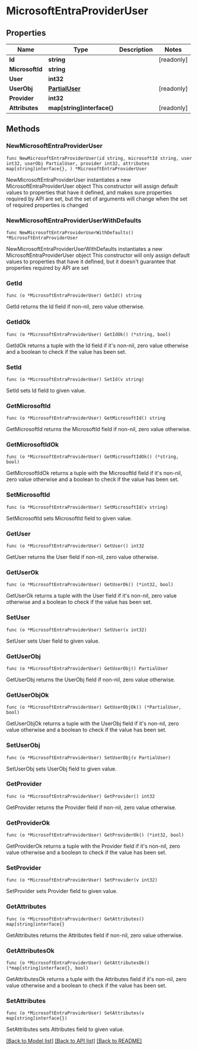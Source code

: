 # MicrosoftEntraProviderUser

## Properties

Name | Type | Description | Notes
------------ | ------------- | ------------- | -------------
**Id** | **string** |  | [readonly] 
**MicrosoftId** | **string** |  | 
**User** | **int32** |  | 
**UserObj** | [**PartialUser**](PartialUser.md) |  | [readonly] 
**Provider** | **int32** |  | 
**Attributes** | **map[string]interface{}** |  | [readonly] 

## Methods

### NewMicrosoftEntraProviderUser

`func NewMicrosoftEntraProviderUser(id string, microsoftId string, user int32, userObj PartialUser, provider int32, attributes map[string]interface{}, ) *MicrosoftEntraProviderUser`

NewMicrosoftEntraProviderUser instantiates a new MicrosoftEntraProviderUser object
This constructor will assign default values to properties that have it defined,
and makes sure properties required by API are set, but the set of arguments
will change when the set of required properties is changed

### NewMicrosoftEntraProviderUserWithDefaults

`func NewMicrosoftEntraProviderUserWithDefaults() *MicrosoftEntraProviderUser`

NewMicrosoftEntraProviderUserWithDefaults instantiates a new MicrosoftEntraProviderUser object
This constructor will only assign default values to properties that have it defined,
but it doesn't guarantee that properties required by API are set

### GetId

`func (o *MicrosoftEntraProviderUser) GetId() string`

GetId returns the Id field if non-nil, zero value otherwise.

### GetIdOk

`func (o *MicrosoftEntraProviderUser) GetIdOk() (*string, bool)`

GetIdOk returns a tuple with the Id field if it's non-nil, zero value otherwise
and a boolean to check if the value has been set.

### SetId

`func (o *MicrosoftEntraProviderUser) SetId(v string)`

SetId sets Id field to given value.


### GetMicrosoftId

`func (o *MicrosoftEntraProviderUser) GetMicrosoftId() string`

GetMicrosoftId returns the MicrosoftId field if non-nil, zero value otherwise.

### GetMicrosoftIdOk

`func (o *MicrosoftEntraProviderUser) GetMicrosoftIdOk() (*string, bool)`

GetMicrosoftIdOk returns a tuple with the MicrosoftId field if it's non-nil, zero value otherwise
and a boolean to check if the value has been set.

### SetMicrosoftId

`func (o *MicrosoftEntraProviderUser) SetMicrosoftId(v string)`

SetMicrosoftId sets MicrosoftId field to given value.


### GetUser

`func (o *MicrosoftEntraProviderUser) GetUser() int32`

GetUser returns the User field if non-nil, zero value otherwise.

### GetUserOk

`func (o *MicrosoftEntraProviderUser) GetUserOk() (*int32, bool)`

GetUserOk returns a tuple with the User field if it's non-nil, zero value otherwise
and a boolean to check if the value has been set.

### SetUser

`func (o *MicrosoftEntraProviderUser) SetUser(v int32)`

SetUser sets User field to given value.


### GetUserObj

`func (o *MicrosoftEntraProviderUser) GetUserObj() PartialUser`

GetUserObj returns the UserObj field if non-nil, zero value otherwise.

### GetUserObjOk

`func (o *MicrosoftEntraProviderUser) GetUserObjOk() (*PartialUser, bool)`

GetUserObjOk returns a tuple with the UserObj field if it's non-nil, zero value otherwise
and a boolean to check if the value has been set.

### SetUserObj

`func (o *MicrosoftEntraProviderUser) SetUserObj(v PartialUser)`

SetUserObj sets UserObj field to given value.


### GetProvider

`func (o *MicrosoftEntraProviderUser) GetProvider() int32`

GetProvider returns the Provider field if non-nil, zero value otherwise.

### GetProviderOk

`func (o *MicrosoftEntraProviderUser) GetProviderOk() (*int32, bool)`

GetProviderOk returns a tuple with the Provider field if it's non-nil, zero value otherwise
and a boolean to check if the value has been set.

### SetProvider

`func (o *MicrosoftEntraProviderUser) SetProvider(v int32)`

SetProvider sets Provider field to given value.


### GetAttributes

`func (o *MicrosoftEntraProviderUser) GetAttributes() map[string]interface{}`

GetAttributes returns the Attributes field if non-nil, zero value otherwise.

### GetAttributesOk

`func (o *MicrosoftEntraProviderUser) GetAttributesOk() (*map[string]interface{}, bool)`

GetAttributesOk returns a tuple with the Attributes field if it's non-nil, zero value otherwise
and a boolean to check if the value has been set.

### SetAttributes

`func (o *MicrosoftEntraProviderUser) SetAttributes(v map[string]interface{})`

SetAttributes sets Attributes field to given value.



[[Back to Model list]](../README.md#documentation-for-models) [[Back to API list]](../README.md#documentation-for-api-endpoints) [[Back to README]](../README.md)


